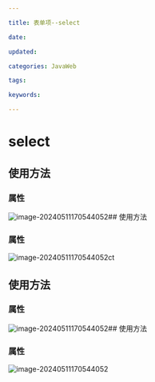 ```yaml
---

title: 表单项--select

date: 

updated: 

categories: JavaWeb

tags: 

keywords: 

---
```

# select

## 使用方法

### 属性

![image-20240511170544052](../TyporaImage/image-20240511170544052.png)## 使用方法

### 属性

![image-20240511170544052](../TyporaImage/image-20240511170544052.png)ct

## 使用方法

### 属性

![image-20240511170544052](../TyporaImage/image-20240511170544052.png)## 使用方法

### 属性

![image-20240511170544052](../TyporaImage/image-20240511170544052.png)